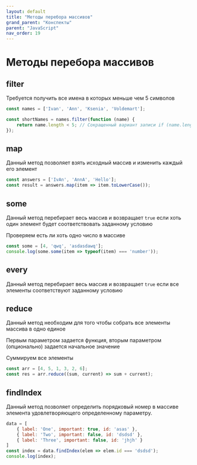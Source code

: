```yaml
---
layout: default
title: "Методы перебора массивов"
grand_parent: "Конспекты"
parent: "JavaScript"
nav_order: 19
---
```


# Методы перебора массивов

## filter

Требуется получить все имена в которых меньше чем 5 символов

```javascript
const names = ['Ivan', 'Ann', 'Ksenia', 'Voldemart'];

const shortNames = names.filter(function (name) {
    return name.length < 5; // Сокращенный вариант записи if (name.length < 5) {return name.length;}
});
```
## map

Данный метод позволяет взять исходный массив и изменить каждый его элемент

```javascript
const answers = ['IvAn', 'AnnA', 'Hello'];
const result = answers.map(item => item.toLowerCase());
```

## some

Данный метод перебирает весь массив и возвращает `true` если хоть один элемент будет соответствовать заданному условию

Проверяем есть ли хоть одно число в массиве

```javascript
const some = [4, 'qwq', 'asdasdawq'];
console.log(some.some(item => typeof(item) === 'number'));
```

## every

Данный метод перебирает весь массив и возвращает `true` если все элементы соответствуют заданному условию


## reduce

Данный метод необходим для того чтобы собрать все элементы массива в одно единое 

Первым параметром задается функция, вторым параметром (опционально) задается начальное значение

Суммируем все элементы

```javascript
const arr = [4, 5, 1, 3, 2, 6];
const res = arr.reduce((sum, current) => sum + current);
```

## findIndex

Данный метод позволяет определить порядковый номер в массиве элемента удовлетворяющего определенному параметру.

```javascript
data = [
    { label: 'One', important: true, id: 'asas' },
    { label: 'Two', important: false, id: 'dsdsd' },
    { label: 'Three', important: false, id: 'jhjh' }
]
const index = data.findIndex(elem => elem.id === 'dsdsd');
console.log(index);
```
